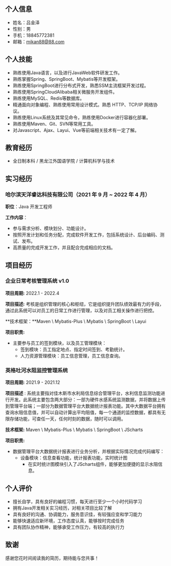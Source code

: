 ## 个人信息

- 姓名：吕金泽
- 性别：男
- 手机：18845772381
- 邮箱：mikan88@88.com

## 个人技能

- 熟练使用Java语言，以及进行JavaWeb软件研发工作。
- 熟练掌握Spring、SpringBoot、Mybatis等开发框架。
- 熟练使用SpringBoot进行分布式开发，熟悉SSM主流框架开发过程。
- 熟练使用SpringCloudAlibaba相关微服务开发组件。
- 熟练使用MySQL、Redis等数据库。
- 精通面向对象编程、熟练使用常用设计模式。熟悉 HTTP、TCP/IP 网络协议。
- 熟练使用Linux系统及其常见命令，熟练使用Docker进行容器化部署。
- 熟练使用Maven、Git、SVN等常用工具。
- 对Javascript、Ajax、Layui、Vue等前端相关技术有一定了解。


## 教育经历

- 全日制本科 / 黑龙江外国语学院 /  计算机科学与技术

## 实习经历

### 哈尔滨天洋睿达科技有限公司（2021 年 9 月 ~ 2022 年 4 月）

**职位**：Java 开发工程师

**工作内容**：

- 参与需求分析、模块划分、功能设计。
- 按照开发计划和任务分配，完成软件开发工作，包括系统设计、后台编码、测试、发布。
- 高质量的完成开发工作，并且配合完成相应的文档。


## 项目经历 

### 企业日常考核管理系统 v1.0

**项目周期:** 2022.1 - 2022.4

**项目描述:** 考核是组织管理的核心和枢纽，它是组织提升团队绩效最有力的手段，通过此系统可以对员工的日常工作进行管理，以及对员工相关操作进行把控。

**技术框架：**Maven \ Mybatis-Plus \ Mybatis \ SpringBoot \ Layui

**项目职责:** 

- 主要参与员工的签到模块，以及员工管理模块：
  - 签到模块：员工指定地点、指定时间签到、考勤统计。
  - 人力资源管理模块：员工信息管理，员工信息查询。


### 英格吐河水阻监控管理系统

**项目周期:** 2021.9 - 2021.12

**项目描述** : 系统主要指对佳木斯市水利局信息综合管理平台，水利信息监测功能进行开发。此系统主要包含两大部分：一部为硬件水感系统监测数据，并将数据上传到管理平台端；一部分为数据管理平台大数据统计报表功能。其中大数据平台拥有查询水阻信息值，并可以自动计算出平均阻值，每一个通道的监控数据，都具有无限存储功能，可查任一天，任何时刻的数据，随时可以调用。

**技术框架:** Maven \ Mybatis-Plus \ Mybatis \ SpringBoot \ JScharts 

**项目职责:** 

- 数据管理平台大数据统计报表进行业务分析，并根据实际情况完成代码编写：
  - 设备模块：信息查看功能，统计报表功能，实时统计图
    - 在实时统计图模块引入了JScharts组件，能够更加便捷的显示水阻信息。


## 个人评价

- 擅长自学，具有良好的编程习惯，每天进行至少一个小时代码学习
- 拥有Java开发相关实习经历，对相关项目比较了解
- 具有良好的沟通、协调能力，服务意识佳，有较强应变和学习能力
- 能够快速适应新环境，工作态度认真，能够按时完成任务
- 具有团队协作精神，能够承受工作压力，有较高的执行力

## 致谢

感谢您花时间阅读我的简历，期待能与您共事！
